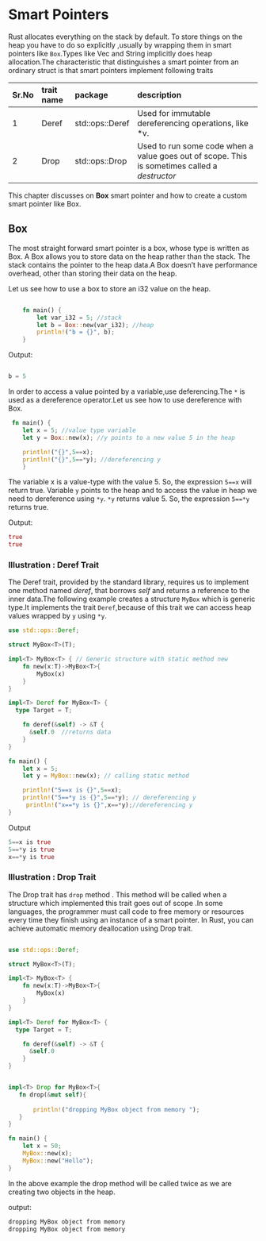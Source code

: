 # Smart Pointers

Rust allocates everything on the stack by default. To store things on the heap you have to do so explicitly ,usually by wrapping them in smart pointers like `Box`.Types like Vec and String implicitly does heap allocation.The characteristic that distinguishes a smart pointer from an ordinary struct is that smart pointers implement following traits


|Sr.No|trait name|package|description
|:---|:---|:---|:-------|
|1|Deref|std::ops::Deref|Used for immutable dereferencing operations, like *v.
|2|Drop|std::ops::Drop|Used to run some code when a value goes out of scope. This is sometimes called a *destructor*

This chapter discusses on  **Box** smart pointer and how to create a custom smart pointer like Box.

## Box<T>

The most straight forward smart pointer is a box, whose type is written as Box<T>. A Box allows you to store data on the heap rather than the stack. The stack contains the pointer to the heap data.A Box doesn’t have performance overhead, other than storing their data on the heap.

Let us see how to use a box to store an i32 value on the heap.

```rust

    fn main() {
        let var_i32 = 5; //stack
        let b = Box::new(var_i32); //heap
        println!("b = {}", b);
    }

```

Output:

```rust

b = 5

```

In order to access a value pointed by a variable,use deferencing.The `*` is used as a dereference operator.Let us see how to use dereference with Box.

```rust
 fn main() {
    let x = 5; //value type variable
    let y = Box::new(x); //y points to a new value 5 in the heap

    println!("{}",5==x);  
    println!("{}",5==*y); //dereferencing y
    }

```
The variable x is a value-type with the value 5. So, the expression `5==x` will return true. Variable `y` points to the heap and to access the value in heap we need to dereference using `*y`. `*y` returns value 5. So, the expression `5==*y` returns true.

Output:

```rust
true
true

```

### Illustration : Deref Trait

The Deref trait, provided by the standard library, requires us to implement one method named *deref*, that borrows *self* and returns a reference to the inner data.The following example creates a structure `MyBox` which is generic type.It implements the trait `Deref`,because of this trait we can access heap values wrapped by `y` using `*y`.

```rust
use std::ops::Deref;

struct MyBox<T>(T);

impl<T> MyBox<T> { // Generic structure with static method new
    fn new(x:T)->MyBox<T>{
        MyBox(x)
    }
}

impl<T> Deref for MyBox<T> {
  type Target = T;

    fn deref(&self) -> &T {
      &self.0  //returns data
    }
}

fn main() {
    let x = 5;
    let y = MyBox::new(x); // calling static method

    println!("5==x is {}",5==x);
    println!("5==*y is {}",5==*y); // dereferencing y
     println!("x==*y is {}",x==*y);//dereferencing y
}


```
Output

```rust
5==x is true
5==*y is true
x==*y is true
```

### Illustration : Drop Trait

The Drop trait has `drop` method . This method will be called when a structure which implemented this trait goes out of scope .In some languages, the programmer must call code to free memory or resources every time they finish using an instance of a smart pointer. In Rust, you can achieve automatic memory deallocation using Drop trait.

```rust

use std::ops::Deref;

struct MyBox<T>(T);

impl<T> MyBox<T> {
    fn new(x:T)->MyBox<T>{
        MyBox(x)
    }
}

impl<T> Deref for MyBox<T> {
  type Target = T;

    fn deref(&self) -> &T {
      &self.0
    }
}


impl<T> Drop for MyBox<T>{
   fn drop(&mut self){
    
       println!("dropping MyBox object from memory ");
   }    
}

fn main() {
    let x = 50;
    MyBox::new(x);
    MyBox::new("Hello");
}
```

In the above example the drop method will be called twice as we are creating two objects in the heap.

output:

```rust
dropping MyBox object from memory
dropping MyBox object from memory 
```
